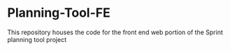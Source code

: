 # Planning-Tool-FE
This repository houses the code for the front end web portion of the Sprint planning tool project
